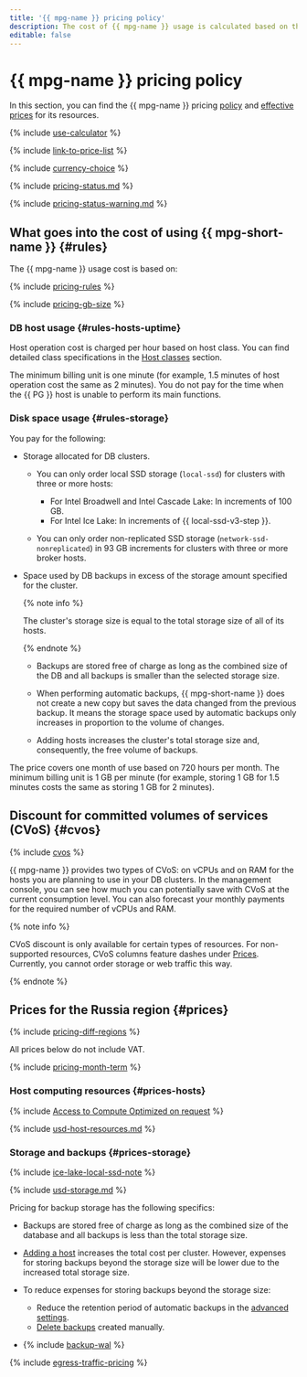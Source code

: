 ```yaml
---
title: '{{ mpg-name }} pricing policy'
description: The cost of {{ mpg-name }} usage is calculated based on the disk type and storage size, computing resources allocated to cluster hosts, settings and number of backups, and amount of outgoing traffic from {{ yandex-cloud }} to the internet.
editable: false
---
```


# {{ mpg-name }} pricing policy

In this section, you can find the {{ mpg-name }} pricing [policy](#rules) and [effective prices](#prices) for its resources.

{% include [use-calculator](../_includes/pricing/use-calculator.md) %}

{% include [link-to-price-list](../_includes/pricing/link-to-price-list.md) %}

{% include [currency-choice](../_includes/pricing/currency-choice.md) %}

{% include [pricing-status.md](../_includes/mdb/pricing-status.md) %}

{% include [pricing-status-warning.md](../_includes/mdb/pricing-status-warning.md) %}

## What goes into the cost of using {{ mpg-short-name }} {#rules}

The {{ mpg-name }} usage cost is based on:

{% include [pricing-rules](../_includes/mdb/pricing-rules.md) %}

{% include [pricing-gb-size](../_includes/pricing-gb-size.md) %}

### DB host usage {#rules-hosts-uptime}

Host operation cost is charged per hour based on host class. You can find detailed class specifications in the [Host classes](concepts/instance-types.md) section.

The minimum billing unit is one minute (for example, 1.5 minutes of host operation cost the same as 2 minutes). You do not pay for the time when the {{ PG }} host is unable to perform its main functions.

### Disk space usage {#rules-storage}

You pay for the following:

* Storage allocated for DB clusters.

    * You can only order local SSD storage (`local-ssd`) for clusters with three or more hosts:
        * For Intel Broadwell and Intel Cascade Lake: In increments of 100 GB.
        * For Intel Ice Lake: In increments of {{ local-ssd-v3-step }}.

    * You can only order non-replicated SSD storage (`network-ssd-nonreplicated`) in 93 GB increments for clusters with three or more broker hosts.

* Space used by DB backups in excess of the storage amount specified for the cluster.

    {% note info %}

    The cluster's storage size is equal to the total storage size of all of its hosts.

    {% endnote %}

    * Backups are stored free of charge as long as the combined size of the DB and all backups is smaller than the selected storage size.

    * When performing automatic backups, {{ mpg-short-name }} does not create a new copy but saves the data changed from the previous backup. It means the storage space used by automatic backups only increases in proportion to the volume of changes.

    * Adding hosts increases the cluster's total storage size and, consequently, the free volume of backups.

The price covers one month of use based on 720 hours per month. The minimum billing unit is 1 GB per minute (for example, storing 1 GB for 1.5 minutes costs the same as storing 1 GB for 2 minutes).


## Discount for committed volumes of services (CVoS) {#cvos}

{% include [cvos](../_includes/mdb/cvos.md) %}

{{ mpg-name }} provides two types of CVoS: on vCPUs and on RAM for the hosts you are planning to use in your DB clusters. In the management console, you can see how much you can potentially save with CVoS at the current consumption level. You can also forecast your monthly payments for the required number of vCPUs and RAM.

{% note info %}

CVoS discount is only available for certain types of resources. For non-supported resources, CVoS columns feature dashes under [Prices](#prices). Currently, you cannot order storage or web traffic this way.

{% endnote %}

## Prices for the Russia region {#prices}



{% include [pricing-diff-regions](../_includes/pricing-diff-regions.md) %}



All prices below do not include VAT.


{% include [pricing-month-term](../_includes/mdb/pricing-month-term.md) %}

### Host computing resources {#prices-hosts}


{% include [Access to Compute Optimized on request](../_includes/mdb/note-compute-optimized-request.md) %}




{% include [usd-host-resources.md](../_pricing/managed-postgresql/usd-host-resources.md) %}


### Storage and backups {#prices-storage}

{% include [ice-lake-local-ssd-note](../_includes/ice-lake-local-ssd-note.md) %}




{% include [usd-storage.md](../_pricing/managed-postgresql/usd-storage.md) %}


Pricing for backup storage has the following specifics:

* Backups are stored free of charge as long as the combined size of the database and all backups is less than the total storage size.

* [Adding a host](./operations/hosts#add) increases the total cost per cluster. However, expenses for storing backups beyond the storage size will be lower due to the increased total storage size.

* To reduce expenses for storing backups beyond the storage size:

    * Reduce the retention period of automatic backups in the [advanced settings](./operations/update#change-additional-settings).
    * [Delete backups](./operations/cluster-backups.md#delete) created manually.

* {% include [backup-wal](../_includes/mdb/mpg/backup-wal.md) %}

{% include [egress-traffic-pricing](../_includes/egress-traffic-pricing.md) %}